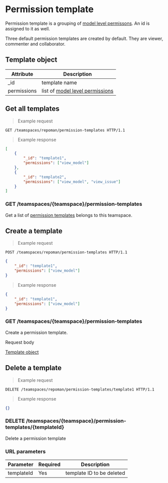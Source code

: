 # Permission template

Permission template is a grouping of [model level permissons](#model-level). An id is assigned to it as well.

Three default permission templates are created by default. They are viewer, commenter and collaborator.

## Template object
Attribute | Description
--------- | -------
_id  | template name
permissions | list of [model level permissions](#model-level)


## Get all templates

> Example request

```http
GET /teamspaces/repoman/permission-templates HTTP/1.1
```

> Example response

```json
[
	{
		"_id": "template1",
		"permissions": ["view_model"]
	},
	{
		"_id": "template2",
		"permissions": ["view_model", "view_issue"]
	}
]
```

### GET /teamspaces/{teamspace}/permission-templates

Get a list of [permission templates](#template-object) belongs to this teamspace.

## Create a template

> Example request

```http
POST /teamspaces/repoman/permission-templates HTTP/1.1
```
```json
{
	"_id": "template1",
	"permissions": ["view_model"]
}
```

> Example response

```json
{
	"_id": "template1",
	"permissions": ["view_model"]
}
```

### GET /teamspaces/{teamspace}/permission-templates

Create a permission template.

Request body

[Template object](#template-object)

## Delete a template

> Example request

```http
DELETE /teamspaces/repoman/permission-templates/template1 HTTP/1.1
```

> Example response

```json
{}
```

### DELETE /teamspaces/{teamspace}/permission-templates/{templateId}

Delete a permission template

### URL parameters

Parameter | Required | Description
--------- | ------- | -------
templateId | Yes | template ID to be deleted